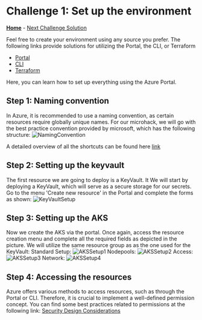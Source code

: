 # Challenge 1: Set up the environment

**[Home](../README.md)** - [Next Challenge Solution](./02-Deploy-and-configure-solution.md)

Feel free to create your environment using any source you prefer. The following links provide solutions for utilizing the Portal, the CLI, or Terraform

- [Portal](https://learn.microsoft.com/en-us/azure/aks/learn/quick-kubernetes-deploy-portal?tabs=azure-cli)
- [CLI](https://learn.microsoft.com/en-us/azure/aks/learn/quick-kubernetes-deploy-cli)
- [Terraform](https://learn.hashicorp.com/tutorials/terraform/aks)

Here, you can learn how to set up everything using the Azure Portal.

## Step 1: Naming convention

In Azure, it is recommended to use a naming convention, as certain resources require globally unique names.
For our microhack, we will go with the best practice convention provided by microsoft, which has the following structure:
![NamingConvention](../Images/01-setup-env/namingconventions.png)

A detailed overview of all the shortcuts can be found here [link](https://learn.microsoft.com/en-us/azure/cloud-adoption-framework/ready/azure-best-practices/resource-naming)

## Step 2: Setting up the keyvault

The first resource we are going to deploy is a KeyVault. It We will start by deploying a KeyVault, which will serve as a secure storage for our secrets.
Go to the menu 'Create new resource' in the Portal and complete the forms as shown:
![KeyVaultSetup](../Images/01-setup-env/KeyvaultSetup.png)

## Step 3: Setting up the AKS

Now we create the AKS via the portal. Once again, access the resource creation menu and complete all the required fields as depicted in the picture. We will utilize the same resource group as as the one used for the KeyVault:
Standard Setup:
![AKSSetup1](../Images/01-setup-env/akssetup01.png)
Nodepools:
![AKSSetup2](../Images/01-setup-env/akssetup02.png)
Access:
![AKSSetup3](../Images/01-setup-env/akssetup03.png)
Network:
![AKSSetup4](../Images/01-setup-env/akssetup04.png)

## Step 4: Accessing the resources

Azure offers various methods to access resources, such as through the Portal or CLI. Therefore, it is crucial to implement a well-defined permission concept. You can find some best practices related to permissions at the following link:
[Security Design Considerations](https://learn.microsoft.com/en-us/azure/cloud-adoption-framework/ready/landing-zone/design-area/security)
